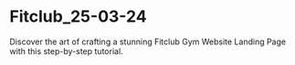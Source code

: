 # Fitclub_25-03-24
Discover the art of crafting a stunning Fitclub Gym Website Landing Page with this step-by-step tutorial.
